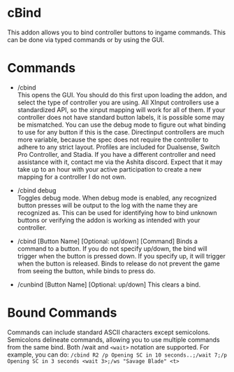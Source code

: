 # cBind
This addon allows you to bind controller buttons to ingame commands.  This can be done via typed commands or by using the GUI.

# Commands

* /cbind<br>
This opens the GUI.  You should do this first upon loading the addon, and select the type of controller you are using.  All XInput controllers use a standardized API, so the xinput mapping will work for all of them.  If your controller does not have standard button labels, it is possible some may be mismatched.  You can use the debug mode to figure out what binding to use for any button if this is the case.  Directinput controllers are much more variable, because the spec does not require the controller to adhere to any strict layout.  Profiles are included for Dualsense, Switch Pro Controller, and Stadia.  If you have a different controller and need assistance with it, contact me via the Ashita discord.  Expect that it may take up to an hour with your active participation to create a new mapping for a controller I do not own.

* /cbind debug<br>
Toggles debug mode.  When debug mode is enabled, any recognized button presses will be output to the log with the name they are recognized as.  This can be used for identifying how to bind unknown buttons or verifying the addon is working as intended with your controller.

* /cbind [Button Name] [Optional: up/down] [Command]
Binds a command to a button.  If you do not specify up/down, the bind will trigger when the button is pressed down.  If you specify up, it will trigger when the button is released.  Binds to release do not prevent the game from seeing the button, while binds to press do.

* /cunbind [Button Name] [Optional: up/down]
This clears a bind.

# Bound Commands
Commands can include standard ASCII characters except semicolons.  Semicolons delineate commands, allowing you to use multiple commands from the same bind.  Both /wait and `<wait>` notation are supported.  For example, you can do:
`/cbind R2 /p Opening SC in 10 seconds..;/wait 7;/p Opening SC in 3 seconds <wait 3>;/ws "Savage Blade" <t>`